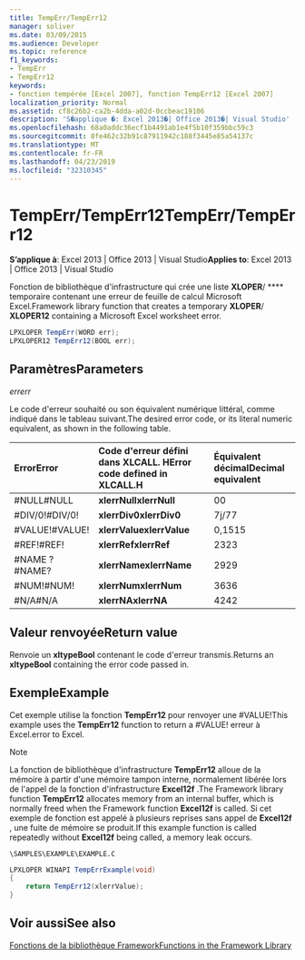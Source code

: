 ```yaml
---
title: TempErr/TempErr12
manager: soliver
ms.date: 03/09/2015
ms.audience: Developer
ms.topic: reference
f1_keywords:
- TempErr
- TempErr12
keywords:
- fonction tempérée [Excel 2007], fonction TempErr12 [Excel 2007]
localization_priority: Normal
ms.assetid: cf8c26b2-ca2b-4dda-a02d-0ccbeac19106
description: 'S�applique �: Excel 2013�| Office 2013�| Visual Studio'
ms.openlocfilehash: 68a0addc36ecf1b4491ab1e4f5b10f359bbc59c3
ms.sourcegitcommit: 8fe462c32b91c87911942c188f3445e85a54137c
ms.translationtype: MT
ms.contentlocale: fr-FR
ms.lasthandoff: 04/23/2019
ms.locfileid: "32310345"
---
```

# <a name="temperrtemperr12"></a><span data-ttu-id="ae706-104">TempErr/TempErr12</span><span class="sxs-lookup"><span data-stu-id="ae706-104">TempErr/TempErr12</span></span>

 <span data-ttu-id="ae706-105">**S’applique à**: Excel 2013 | Office 2013 | Visual Studio</span><span class="sxs-lookup"><span data-stu-id="ae706-105">**Applies to**: Excel 2013 | Office 2013 | Visual Studio</span></span> 
  
<span data-ttu-id="ae706-106">Fonction de bibliothèque d'infrastructure qui crée une liste **XLOPER**/ \*\*\*\* temporaire contenant une erreur de feuille de calcul Microsoft Excel.</span><span class="sxs-lookup"><span data-stu-id="ae706-106">Framework library function that creates a temporary **XLOPER**/ **XLOPER12** containing a Microsoft Excel worksheet error.</span></span> 
  
```cs
LPXLOPER TempErr(WORD err);
LPXLOPER12 TempErr12(BOOL err);
```

## <a name="parameters"></a><span data-ttu-id="ae706-107">Paramètres</span><span class="sxs-lookup"><span data-stu-id="ae706-107">Parameters</span></span>

 <span data-ttu-id="ae706-108">_err_</span><span class="sxs-lookup"><span data-stu-id="ae706-108">_err_</span></span>
  
<span data-ttu-id="ae706-109">Le code d'erreur souhaité ou son équivalent numérique littéral, comme indiqué dans le tableau suivant.</span><span class="sxs-lookup"><span data-stu-id="ae706-109">The desired error code, or its literal numeric equivalent, as shown in the following table.</span></span>
  
|<span data-ttu-id="ae706-110">**Error**</span><span class="sxs-lookup"><span data-stu-id="ae706-110">**Error**</span></span>|<span data-ttu-id="ae706-111">**Code d'erreur défini dans XLCALL. H**</span><span class="sxs-lookup"><span data-stu-id="ae706-111">**Error code defined in XLCALL.H**</span></span>|<span data-ttu-id="ae706-112">**Équivalent décimal**</span><span class="sxs-lookup"><span data-stu-id="ae706-112">**Decimal equivalent**</span></span>|
|:-----|:-----|:-----|
|<span data-ttu-id="ae706-113">#NULL</span><span class="sxs-lookup"><span data-stu-id="ae706-113">#NULL</span></span>  <br/> |<span data-ttu-id="ae706-114">**xlerrNull**</span><span class="sxs-lookup"><span data-stu-id="ae706-114">**xlerrNull**</span></span> <br/> |<span data-ttu-id="ae706-115">0</span><span class="sxs-lookup"><span data-stu-id="ae706-115">0</span></span>  <br/> |
|<span data-ttu-id="ae706-116">#DIV/0!</span><span class="sxs-lookup"><span data-stu-id="ae706-116">#DIV/0!</span></span>  <br/> |<span data-ttu-id="ae706-117">**xlerrDiv0**</span><span class="sxs-lookup"><span data-stu-id="ae706-117">**xlerrDiv0**</span></span> <br/> |<span data-ttu-id="ae706-118">7j/7</span><span class="sxs-lookup"><span data-stu-id="ae706-118">7</span></span>  <br/> |
|<span data-ttu-id="ae706-119">#VALUE!</span><span class="sxs-lookup"><span data-stu-id="ae706-119">#VALUE!</span></span>  <br/> |<span data-ttu-id="ae706-120">**xlerrValue**</span><span class="sxs-lookup"><span data-stu-id="ae706-120">**xlerrValue**</span></span> <br/> |<span data-ttu-id="ae706-121">0,15</span><span class="sxs-lookup"><span data-stu-id="ae706-121">15</span></span>  <br/> |
|<span data-ttu-id="ae706-122">#REF!</span><span class="sxs-lookup"><span data-stu-id="ae706-122">#REF!</span></span>  <br/> |<span data-ttu-id="ae706-123">**xlerrRef**</span><span class="sxs-lookup"><span data-stu-id="ae706-123">**xlerrRef**</span></span> <br/> |<span data-ttu-id="ae706-124">23</span><span class="sxs-lookup"><span data-stu-id="ae706-124">23</span></span>  <br/> |
|<span data-ttu-id="ae706-125">#NAME ?</span><span class="sxs-lookup"><span data-stu-id="ae706-125">#NAME?</span></span>  <br/> |<span data-ttu-id="ae706-126">**xlerrName**</span><span class="sxs-lookup"><span data-stu-id="ae706-126">**xlerrName**</span></span> <br/> |<span data-ttu-id="ae706-127">29</span><span class="sxs-lookup"><span data-stu-id="ae706-127">29</span></span>  <br/> |
|<span data-ttu-id="ae706-128">#NUM!</span><span class="sxs-lookup"><span data-stu-id="ae706-128">#NUM!</span></span>  <br/> |<span data-ttu-id="ae706-129">**xlerrNum**</span><span class="sxs-lookup"><span data-stu-id="ae706-129">**xlerrNum**</span></span> <br/> |<span data-ttu-id="ae706-130">36</span><span class="sxs-lookup"><span data-stu-id="ae706-130">36</span></span>  <br/> |
|<span data-ttu-id="ae706-131">#N/A</span><span class="sxs-lookup"><span data-stu-id="ae706-131">#N/A</span></span>  <br/> |<span data-ttu-id="ae706-132">**xlerrNA**</span><span class="sxs-lookup"><span data-stu-id="ae706-132">**xlerrNA**</span></span> <br/> |<span data-ttu-id="ae706-133">42</span><span class="sxs-lookup"><span data-stu-id="ae706-133">42</span></span>  <br/> |
   
## <a name="return-value"></a><span data-ttu-id="ae706-134">Valeur renvoyée</span><span class="sxs-lookup"><span data-stu-id="ae706-134">Return value</span></span>

<span data-ttu-id="ae706-135">Renvoie un **xltypeBool** contenant le code d'erreur transmis.</span><span class="sxs-lookup"><span data-stu-id="ae706-135">Returns an **xltypeBool** containing the error code passed in.</span></span> 
  
## <a name="example"></a><span data-ttu-id="ae706-136">Exemple</span><span class="sxs-lookup"><span data-stu-id="ae706-136">Example</span></span>

<span data-ttu-id="ae706-137">Cet exemple utilise la fonction **TempErr12** pour renvoyer une #VALUE!</span><span class="sxs-lookup"><span data-stu-id="ae706-137">This example uses the **TempErr12** function to return a #VALUE!</span></span> <span data-ttu-id="ae706-138">erreur à Excel.</span><span class="sxs-lookup"><span data-stu-id="ae706-138">error to Excel.</span></span> 
  
> [!NOTE]
> <span data-ttu-id="ae706-139">La fonction de bibliothèque d'infrastructure **TempErr12** alloue de la mémoire à partir d'une mémoire tampon interne, normalement libérée lors de l'appel de la fonction d'infrastructure **Excel12f** .</span><span class="sxs-lookup"><span data-stu-id="ae706-139">The Framework library function **TempErr12** allocates memory from an internal buffer, which is normally freed when the Framework function **Excel12f** is called.</span></span> <span data-ttu-id="ae706-140">Si cet exemple de fonction est appelé à plusieurs reprises sans appel de **Excel12f** , une fuite de mémoire se produit.</span><span class="sxs-lookup"><span data-stu-id="ae706-140">If this example function is called repeatedly without **Excel12f** being called, a memory leak occurs.</span></span> 
  
 `\SAMPLES\EXAMPLE\EXAMPLE.C`
  
```cs
LPXLOPER WINAPI TempErrExample(void)
{
    return TempErr12(xlerrValue);
}
```

## <a name="see-also"></a><span data-ttu-id="ae706-141">Voir aussi</span><span class="sxs-lookup"><span data-stu-id="ae706-141">See also</span></span>



[<span data-ttu-id="ae706-142">Fonctions de la bibliothèque Framework</span><span class="sxs-lookup"><span data-stu-id="ae706-142">Functions in the Framework Library</span></span>](functions-in-the-framework-library.md)

